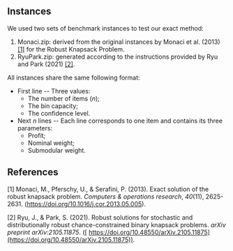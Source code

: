 ## Instances

We used two sets of benchmark instances to test our exact method:

1. Monaci.zip: derived from the original instances by Monaci et al. (2013) [[1]](#ref1) for the Robust Knapsack Problem.
2. RyuPark.zip: generated according to the instructions provided by Ryu and Park (2021) [[2]](#ref2).

All instances share the same following format:

- First line -- Three values:
  - The number of items (*n*);
  - The bin capacity;
  - The confidence level.
- Next *n* lines -- Each line corresponds to one item and contains its three parameters:
  - Profit;
  - Nominal weight;
  - Submodular weight.

## References

<a id="ref1">[1]</a> Monaci, M., Pferschy, U., & Serafini, P. (2013). Exact solution of the robust knapsack problem. *Computers & operations research*, *40*(11), 2625-2631. (https://doi.org/10.1016/j.cor.2013.05.005).  

<a id="ref2">[2]</a> Ryu, J., & Park, S. (2021). Robust solutions for stochastic and distributionally robust chance-constrained binary knapsack problems. *arXiv preprint arXiv:2105.11875*. ([ https://doi.org/10.48550/arXiv.2105.11875](https://doi.org/10.48550/arXiv.2105.11875)).  
